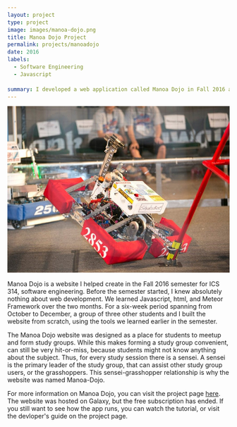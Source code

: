 ```yaml
---
layout: project
type: project
image: images/manoa-dojo.png
title: Manoa Dojo Project
permalink: projects/manoadojo
date: 2016
labels:
  - Software Engineering
  - Javascript

summary: I developed a web application called Manoa Dojo in Fall 2016 as a software engineering project.
---
```

  <img class="ui image" src="../images/frc_2.jpg">

Manoa Dojo is a website I helped create in the Fall 2016 semester for ICS 314, software engineering.  Before the semester started, I knew absolutely nothing about web development.  We learned Javascript, html, and Meteor Framework over the two months.  For a six-week period spanning from October to December, a group of three other students and I built the website from scratch, using the tools we learned earlier in the semester.

The Manoa Dojo website was designed as a place for students to meetup and form study groups.  While this makes forming a study group convenient, can still be very hit-or-miss, because students might not know anything about the subject.  Thus, for every study session there is a sensei.  A sensei is the primary leader of the study group, that can assist other study group users, or the grasshoppers.  This sensei-grasshopper relationship is why the website was named Manoa-Dojo.

For more information on Manoa Dojo, you can visit the project page <a href=https://manoa-dojo.github.io/>here</a>.  The website was hosted on Galaxy, but the free subscription has ended.  If you still want to see how the app runs, you can watch the tutorial, or visit the devloper's guide on the project page.
